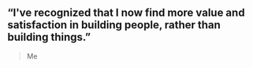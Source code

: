## “I've recognized that I now find more value and satisfaction in building people, rather than building things.”

> Me
